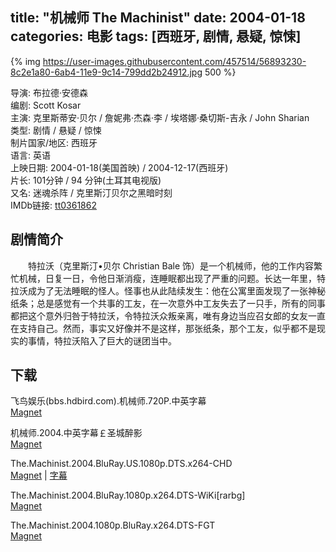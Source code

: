title: "机械师 The Machinist"
date: 2004-01-18
categories: 电影
tags: [西班牙, 剧情, 悬疑, 惊悚]
---
{% img https://user-images.githubusercontent.com/457514/56893230-8c2e1a80-6ab4-11e9-9c14-799dd2b24912.jpg 500 %}

导演: 布拉德·安德森  
编剧: Scott Kosar  
主演: 克里斯蒂安·贝尔 / 詹妮弗·杰森·李 / 埃塔娜·桑切斯-吉永 / John Sharian  
类型: 剧情 / 悬疑 / 惊悚  
制片国家/地区: 西班牙  
语言: 英语  
上映日期: 2004-01-18(美国首映) / 2004-12-17(西班牙)  
片长: 101分钟 / 94 分钟(土耳其电视版)  
又名: 迷魂杀阵 / 克里斯汀贝尔之黑暗时刻  
IMDb链接: [tt0361862](http://www.imdb.com/title/tt0361862)

## 剧情简介
　　特拉沃（克里斯汀•贝尔 Christian Bale 饰）是一个机械师，他的工作内容繁忙机械，日复一日，令他日渐消瘦，连睡眠都出现了严重的问题。长达一年里，特拉沃成为了无法睡眠的怪人。怪事也从此陆续发生：他在公寓里面发现了一张神秘纸条；总是感觉有一个共事的工友，在一次意外中工友失去了一只手，所有的同事都把这个意外归咎于特拉沃，令特拉沃众叛亲离，唯有身边当应召女郎的女友一直在支持自己。然而，事实又好像并不是这样，那张纸条，那个工友，似乎都不是现实的事情，特拉沃陷入了巨大的谜团当中。

## 下载
飞鸟娱乐(bbs.hdbird.com).机械师.720P.中英字幕  
[Magnet](magnet:?xt=urn:btih:88DC747A15B940D38447029C51CD1C92503F7CBC)

机械师.2004.中英字幕￡圣城醉影  
[Magnet](magnet:?xt=urn:btih:41126FAA82797DEBE09F8C19704D8793E64AB055)

The.Machinist.2004.BluRay.US.1080p.DTS.x264-CHD  
[Magnet](magnet:?xt=urn:btih:BB4E3FE2C7975BBBE97CD2ADB14497EA8A9E689A) | [字幕](https://www.lanzous.com/i2217ob)

The.Machinist.2004.BluRay.1080p.x264.DTS-WiKi[rarbg]  
[Magnet](magnet:?xt=urn:btih:5D201CD2C7C0D865DF136F3264231CCEC74CE6AC)

The.Machinist.2004.1080p.BluRay.x264.DTS-FGT  
[Magnet](magnet:?xt=urn:btih:3394F1AEDE1F4A4948E5209277D2A0A05CEB5E6F)
